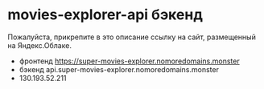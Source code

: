 # movies-explorer-api бэкенд
Пожалуйста, прикрепите в это описание ссылку на сайт, размещенный на Яндекс.Облаке.
* фронтенд https://super-movies-explorer.nomoredomains.monster
* бэкенд api.super-movies-explorer.nomoredomains.monster
* 130.193.52.211
